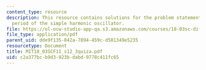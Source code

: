 ```yaml
---
content_type: resource
description: This resource contains solutions for the problem statements related to
  period of the simple harmonic oscillator.
file: https://ol-ocw-studio-app-qa.s3.amazonaws.com/courses/18-03sc-differential-equations-fall-2011/c2a377bcb9d3923bdabd9778c411fc65_MIT18_03SCF11_s12_3quiza.pdf
file_type: application/pdf
parent_uid: dde9f135-842a-7894-459c-d501349e5235
resourcetype: Document
title: MIT18_03SCF11_s12_3quiza.pdf
uid: c2a377bc-b9d3-923b-dabd-9778c411fc65
---
```

